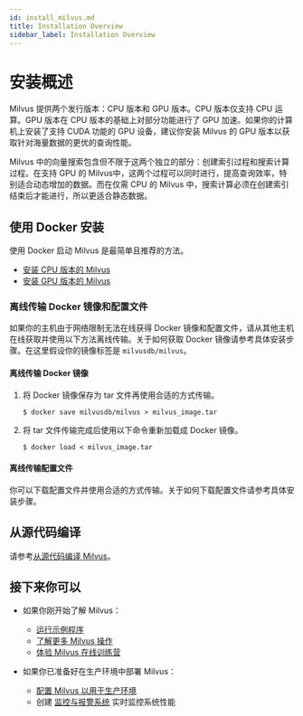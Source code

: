 ```yaml
---
id: install_milvus.md
title: Installation Overview
sidebar_label: Installation Overview
---
```

# 安装概述

Milvus 提供两个发行版本：CPU 版本和 GPU 版本。CPU 版本仅支持 CPU 运算。GPU 版本在 CPU 版本的基础上对部分功能进行了 GPU 加速。如果你的计算机上安装了支持 CUDA 功能的 GPU 设备，建议你安装 Milvus 的 GPU 版本以获取针对海量数据的更优的查询性能。

Milvus 中的向量搜索包含但不限于这两个独立的部分：创建索引过程和搜索计算过程。在支持 GPU 的 Milvus中，这两个过程可以同时进行，提高查询效率，特别适合动态增加的数据。而在仅需 CPU 的 Milvus 中，搜索计算必须在创建索引结束后才能进行，所以更适合静态数据。

## 使用 Docker 安装

使用 Docker 启动 Milvus 是最简单且推荐的方法。

- [安装 CPU 版本的 Milvus](cpu_milvus_docker.md)
- [安装 GPU 版本的 Milvus](gpu_milvus_docker.md)

### 离线传输 Docker 镜像和配置文件

如果你的主机由于网络限制无法在线获得 Docker 镜像和配置文件，请从其他主机在线获取并使用以下方法离线传输。关于如何获取 Docker 镜像请参考具体安装步骤。在这里假设你的镜像标签是 `milvusdb/milvus`。

#### 离线传输 Docker 镜像

1. 将 Docker 镜像保存为 tar 文件再使用合适的方式传输。

    ```shell
    $ docker save milvusdb/milvus > milvus_image.tar
    ```

2. 将 tar 文件传输完成后使用以下命令重新加载成 Docker 镜像。

    ```shell
    $ docker load < milvus_image.tar
    ```

#### 离线传输配置文件

你可以下载配置文件并使用合适的方式传输。关于如何下载配置文件请参考具体安装步骤。

## 从源代码编译

请参考[从源代码编译 Milvus](https://github.com/milvus-io/milvus/blob/master/INSTALL.md)。

## 接下来你可以

- 如果你刚开始了解 Milvus：

  - [运行示例程序](example_code.md)
  - [了解更多 Milvus 操作](milvus_operation.md)
  - [体验 Milvus 在线训练营](https://github.com/milvus-io/bootcamp)

- 如果你已准备好在生产环境中部署 Milvus：

  - [配置 Milvus 以用于生产环境](performance_tuning.md)
  - 创建 [监控与报警系统](monitor.md) 实时监控系统性能
